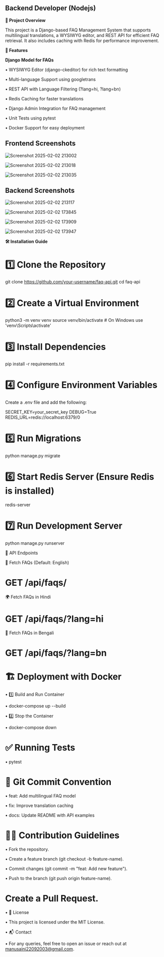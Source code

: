 ## Backend Developer (Nodejs)

**🚀 Project Overview**

This project is a Django-based FAQ Management System that supports multilingual translations, a WYSIWYG editor, and REST API for efficient FAQ retrieval. It also includes caching with Redis for performance improvement.

**📌 Features**

**Django Model for FAQs**

• WYSIWYG Editor (django-ckeditor) for rich text formatting

• Multi-language Support using googletrans

• REST API with Language Filtering (?lang=hi, ?lang=bn)

• Redis Caching for faster translations

• Django Admin Integration for FAQ management

• Unit Tests using pytest

• Docker Support for easy deployment

##   Frontend Screenshots

![Screenshot 2025-02-02 213002](https://github.com/user-attachments/assets/0ca33693-8501-4c94-8d95-b373df5c1f07)


![Screenshot 2025-02-02 213018](https://github.com/user-attachments/assets/603eb9fe-dfa2-4210-829f-0b0dd95df0a1)


![Screenshot 2025-02-02 213035](https://github.com/user-attachments/assets/a5d07318-881e-4224-8472-ddf465f40a95)

## Backend Screenshots 

![Screenshot 2025-02-02 213117](https://github.com/user-attachments/assets/e910a707-4c22-4da8-bfc1-ae4048884cbb)

![Screenshot 2025-02-02 173845](https://github.com/user-attachments/assets/dd170c65-875e-488e-8cb9-de1dc0a280af)

![Screenshot 2025-02-02 173909](https://github.com/user-attachments/assets/cfe0c500-cc6b-4f59-ad3d-3dcc7782cdf4)

![Screenshot 2025-02-02 173947](https://github.com/user-attachments/assets/4f544245-b424-4869-b9c0-e29eb1f44815)




**🛠️ Installation Guide**

# 1️⃣ Clone the Repository

git clone https://github.com/your-username/faq-api.git
cd faq-api

# 2️⃣ Create a Virtual Environment

python3 -m venv venv
source venv/bin/activate  # On Windows use 'venv\Scripts\activate'

# 3️⃣ Install Dependencies

pip install -r requirements.txt

# 4️⃣ Configure Environment Variables

Create a .env file and add the following:

SECRET_KEY=your_secret_key
DEBUG=True
REDIS_URL=redis://localhost:6379/0

# 5️⃣ Run Migrations

python manage.py migrate

# 6️⃣ Start Redis Server (Ensure Redis is installed)

redis-server

# 7️⃣ Run Development Server

python manage.py runserver

📡 API Endpoints

📖 Fetch FAQs (Default: English)

# GET /api/faqs/

🌍 Fetch FAQs in Hindi

# GET /api/faqs/?lang=hi

🏴 Fetch FAQs in Bengali

# GET /api/faqs/?lang=bn

# 🏗️ Deployment with Docker

• 1️⃣ Build and Run Container

• docker-compose up --build

• 2️⃣ Stop the Container

• docker-compose down

# ✅ Running Tests

• pytest

# 📜 Git Commit Convention

• feat: Add multilingual FAQ model

• fix: Improve translation caching

• docs: Update README with API examples

# 👨‍💻 Contribution Guidelines

• Fork the repository.

• Create a feature branch (git checkout -b feature-name).

• Commit changes (git commit -m "feat: Add new feature").

• Push to the branch (git push origin feature-name).

# Create a Pull Request.

• 📝 License

• This project is licensed under the MIT License.

• 📬 Contact

• For any queries, feel free to open an issue or reach out at manusaini22092003@gmail.com.

